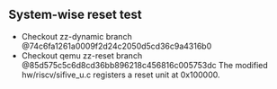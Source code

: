 ## System-wise reset test
* Checkout zz-dynamic branch @74c6fa1261a0009f2d24c2050d5cd36c9a4316b0
* Checkout qemu zz-reset branch @85d575c5c6d8cd36bb896218c456816c005753dc
The modified hw/riscv/sifive_u.c registers a reset unit at 0x100000. 